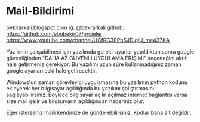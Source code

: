 # Mail-Bildirimi
   bekirarkali.blogspot.com
   ig: @bekrarkali
   github: https://github.com/ebubekir07/projeler
   https://www.youtube.com/channel/UCfRC3PPhSJDlqjU_me437KA
   
   
  Yazılımın çalışabilmesi için yazılımda gerekli ayarlar yapıldıktan sonra google
  güvenliğinden "DAHA AZ GÜVENLİ UYGULAMA ERİŞİMİ" seçeneğini aktif hale
  getirmeniz gerekiyor. Bu yazılımı uzun süre kullanmadığınız zaman google
  ayarları eski hale getirecektir.
  
  Windows'un zaman görevleyici uygulamasına bu yazılımın python kodunu ekleyerek
  her bilgisayar açıldığında bu yazılımı çalıştırmasını sağlayabilirsiniz.
  Böylece bilgisayar açılır açılmaz internet bağlantısı varsa size mail gelir ve
  bilgisayarın açıldığından haberiniz olur.
  
  Eğer isterseniz maili kendinize de gönderebilirsiniz.
  Kodlar bana ait değildir. 
